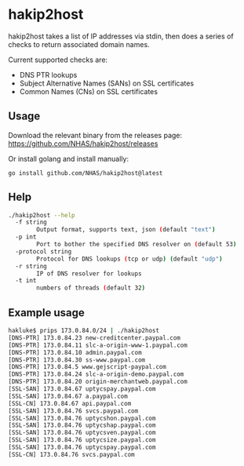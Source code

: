 # hakip2host
hakip2host takes a list of IP addresses via stdin, then does a series of checks to return associated domain names.

Current supported checks are:

- DNS PTR lookups
- Subject Alternative Names (SANs) on SSL certificates
- Common Names (CNs) on SSL certificates

## Usage

Download the relevant binary from the releases page: 
https://github.com/NHAS/hakip2host/releases

Or install golang and install manually:

```
go install github.com/NHAS/hakip2host@latest
```

## Help

```sh
./hakip2host --help
  -f string
        Output format, supports text, json (default "text")
  -p int
        Port to bother the specified DNS resolver on (default 53)
  -protocol string
        Protocol for DNS lookups (tcp or udp) (default "udp")
  -r string
        IP of DNS resolver for lookups
  -t int
        numbers of threads (default 32)
```

## Example usage

```sh
hakluke$ prips 173.0.84.0/24 | ./hakip2host
[DNS-PTR] 173.0.84.23 new-creditcenter.paypal.com
[DNS-PTR] 173.0.84.11 slc-a-origin-www-1.paypal.com
[DNS-PTR] 173.0.84.10 admin.paypal.com
[DNS-PTR] 173.0.84.30 ss-www.paypal.com
[DNS-PTR] 173.0.84.5 www.gejscript-paypal.com
[DNS-PTR] 173.0.84.24 slc-a-origin-demo.paypal.com
[DNS-PTR] 173.0.84.20 origin-merchantweb.paypal.com
[SSL-SAN] 173.0.84.67 uptycspay.paypal.com
[SSL-SAN] 173.0.84.67 a.paypal.com
[SSL-CN] 173.0.84.67 api.paypal.com
[SSL-SAN] 173.0.84.76 svcs.paypal.com
[SSL-SAN] 173.0.84.76 uptycshon.paypal.com
[SSL-SAN] 173.0.84.76 uptycshap.paypal.com
[SSL-SAN] 173.0.84.76 uptycsven.paypal.com
[SSL-SAN] 173.0.84.76 uptycsize.paypal.com
[SSL-SAN] 173.0.84.76 uptycspay.paypal.com
[SSL-CN] 173.0.84.76 svcs.paypal.com
```
